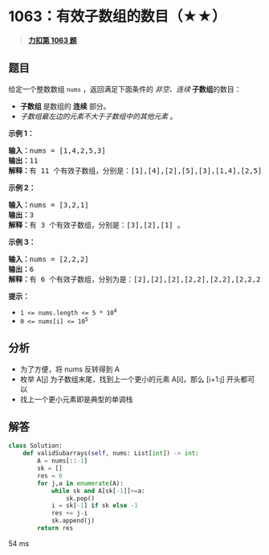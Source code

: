 # 1063：有效子数组的数目（★★）


> <u>**[力扣第 1063 题](https://leetcode.cn/problems/number-of-valid-subarrays/)**</u>

## 题目

<p>给定一个整数数组 <code>nums</code> ，返回满足下面条件的 <em>非空、连续</em><strong> 子数组</strong>的数目：</p>

<ul>
<li><strong>子数组 </strong>是数组的 <strong>连续</strong> 部分。</li>
<li><em>子数组最左边的元素不大于子数组中的其他元素</em> 。</li>
</ul>



<p><strong>示例 1：</strong></p>

<pre>
<strong>输入：</strong>nums = [1,4,2,5,3]
<strong>输出：</strong>11
<strong>解释：</strong>有 11 个有效子数组，分别是：[1],[4],[2],[5],[3],[1,4],[2,5],[1,4,2],[2,5,3],[1,4,2,5],[1,4,2,5,3] 。
</pre>

<p><strong>示例 2：</strong></p>

<pre>
<strong>输入：</strong>nums = [3,2,1]
<strong>输出：</strong>3
<strong>解释：</strong>有 3 个有效子数组，分别是：[3],[2],[1] 。
</pre>

<p><strong>示例 3：</strong></p>

<pre>
<strong>输入：</strong>nums = [2,2,2]
<strong>输出：</strong>6
<strong>解释：</strong>有 6 个有效子数组，分别为是：[2],[2],[2],[2,2],[2,2],[2,2,2] 。
</pre>



<p><strong>提示：</strong></p>

<ul>
<li><code>1 &lt;= nums.length &lt;= 5 * 10<sup>4</sup></code></li>
<li><code>0 &lt;= nums[i] &lt;= 10<sup>5</sup></code></li>
</ul>


## 分析

- 为了方便，将 nums 反转得到 A
- 枚举 A[j] 为子数组末尾，找到上一个更小的元素 A[i]，那么 [i+1:j] 开头都可以
- 找上一个更小元素即是典型的单调栈
## 解答

```python
class Solution:
    def validSubarrays(self, nums: List[int]) -> int:
        A = nums[::-1]
        sk = []
        res = 0
        for j,a in enumerate(A):
            while sk and A[sk[-1]]>=a:
                sk.pop()
            i = sk[-1] if sk else -1
            res += j-i
            sk.append(j)
        return res
```
54 ms

